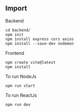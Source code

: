 ## Import

Backend

```
cd backend/
npm init
npm install express cors axios
npm install --save-dev nodemon
```

Frontend

```
npm create vite@latest
npm install
```

To run NodeJs

```
npm run start
```
To run ReactJs

```
npm run dev
```
